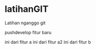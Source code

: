 # latihanGIT
Latihan nganggo git

pushdevelop
fitur baru

ini dari fitur a
ini dari fitur a2
ini dari fitur b